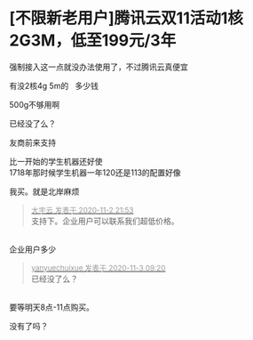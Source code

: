 # [不限新老用户]腾讯云双11活动1核2G3M，低至199元/3年


强制接入这一点就没办法使用了，不过腾讯云真便宜

有没2核4g 5m的&nbsp; &nbsp;多少钱

500g不够用啊

已经没了么？

友商前来支持

比一开始的学生机器还好使<br />
1718年那时候学生机器一年120还是113的配置好像

我买。就是北岸麻烦

<div class="quote"><blockquote><font size="2"><a href="https://www.hostloc.com/forum.php?mod=redirect&amp;goto=findpost&amp;pid=9391359&amp;ptid=761440" target="_blank"><font color="#999999">大宇云 发表于 2020-11-2 21:53</font></a></font><br />
支持下。企业用户可以联系我们超低价格。</blockquote></div><br />
企业用户多少

<div class="quote"><blockquote><font size="2"><a href="https://www.hostloc.com/forum.php?mod=redirect&amp;goto=findpost&amp;pid=9393300&amp;ptid=761440" target="_blank"><font color="#999999">yanyuechuixue 发表于 2020-11-3 09:20</font></a></font><br />
已经没了么？</blockquote></div><br />
要等明天8点-11点购买。

没有了吗？
